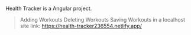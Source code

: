 Health Tracker is a Angular project. 
> Adding Workouts
> Deleting Workouts
> Saving Workouts in a localhost
> site link: https://health-tracker236554.netlify.app/
